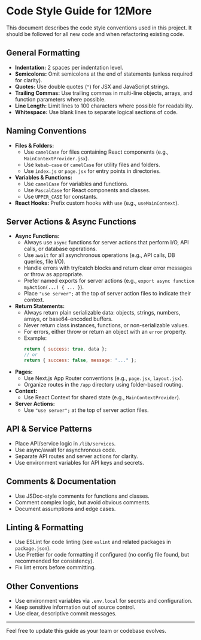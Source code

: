 # Code Style Guide for 12More

This document describes the code style conventions used in this project. It should be followed for all new code and when refactoring existing code.

## General Formatting
- **Indentation:** 2 spaces per indentation level.
- **Semicolons:** Omit semicolons at the end of statements (unless required for clarity).
- **Quotes:** Use double quotes (`"`) for JSX and JavaScript strings.
- **Trailing Commas:** Use trailing commas in multi-line objects, arrays, and function parameters where possible.
- **Line Length:** Limit lines to 100 characters where possible for readability.
- **Whitespace:** Use blank lines to separate logical sections of code.

## Naming Conventions
- **Files & Folders:**
  - Use `camelCase` for files containing React components (e.g., `MainContextProvider.jsx`).
  - Use `kebab-case` or `camelCase` for utility files and folders.
  - Use `index.js` or `page.jsx` for entry points in directories.
- **Variables & Functions:**
  - Use `camelCase` for variables and functions.
  - Use `PascalCase` for React components and classes.
  - Use `UPPER_CASE` for constants.
- **React Hooks:** Prefix custom hooks with `use` (e.g., `useMainContext`).

## Server Actions & Async Functions
- **Async Functions:**
  - Always use `async` functions for server actions that perform I/O, API calls, or database operations.
  - Use `await` for all asynchronous operations (e.g., API calls, DB queries, file I/O).
  - Handle errors with try/catch blocks and return clear error messages or throw as appropriate.
  - Prefer named exports for server actions (e.g., `export async function myAction(...) { ... }`).
  - Place `"use server";` at the top of server action files to indicate their context.
- **Return Statements:**
  - Always return plain serializable data: objects, strings, numbers, arrays, or base64-encoded buffers.
  - Never return class instances, functions, or non-serializable values.
  - For errors, either throw or return an object with an `error` property.
  - Example:
    ```js
    return { success: true, data };
    // or
    return { success: false, message: "..." };
    ```
- **Pages:**
  - Use Next.js App Router conventions (e.g., `page.jsx`, `layout.jsx`).
  - Organize routes in the `/app` directory using folder-based routing.
- **Context:**
  - Use React Context for shared state (e.g., `MainContextProvider`).
- **Server Actions:**
  - Use `"use server";` at the top of server action files.

## API & Service Patterns
- Place API/service logic in `/lib/services`.
- Use async/await for asynchronous code.
- Separate API routes and server actions for clarity.
- Use environment variables for API keys and secrets.

## Comments & Documentation
- Use JSDoc-style comments for functions and classes.
- Comment complex logic, but avoid obvious comments.
- Document assumptions and edge cases.

## Linting & Formatting
- Use ESLint for code linting (see `eslint` and related packages in `package.json`).
- Use Prettier for code formatting if configured (no config file found, but recommended for consistency).
- Fix lint errors before committing.

## Other Conventions
- Use environment variables via `.env.local` for secrets and configuration.
- Keep sensitive information out of source control.
- Use clear, descriptive commit messages.

---
Feel free to update this guide as your team or codebase evolves.
